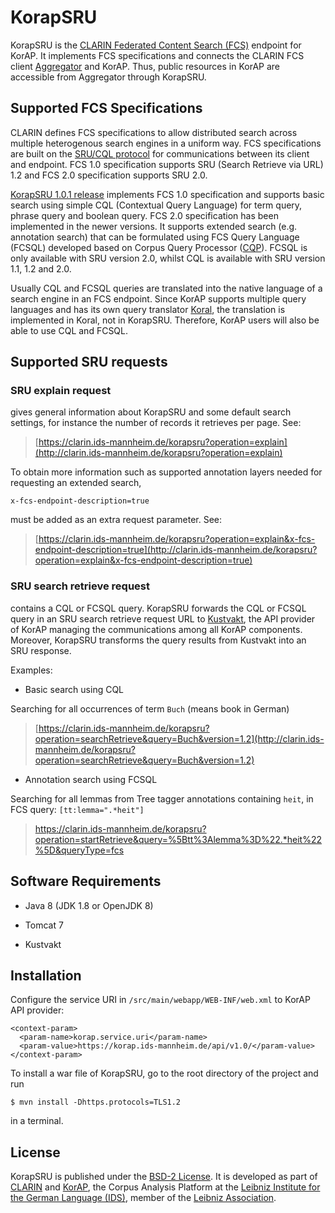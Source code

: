 # KorapSRU

KorapSRU is the [CLARIN Federated Content Search (FCS)](https://www.clarin.eu/content/federated-content-search-clarin-fcs) endpoint for KorAP. It implements FCS specifications and connects the CLARIN FCS client [Aggregator](http://weblicht.sfs.uni-tuebingen.de/Aggregator/) and KorAP. Thus, public resources in KorAP are accessible from Aggregator through KorapSRU.

## Supported FCS Specifications

CLARIN defines FCS specifications to allow distributed search across multiple heterogenous search engines in a uniform way. FCS specifications are built on the [SRU/CQL protocol](http://www.loc.gov/standards/sru/) for communications between its client and endpoint. FCS 1.0 specification supports SRU (Search Retrieve via URL) 1.2 and FCS 2.0 specification supports SRU 2.0. 


[KorapSRU 1.0.1 release](https://github.com/KorAP/KorapSRU/releases/tag/release-1.0.1) implements FCS 1.0 specification and supports basic search using simple CQL (Contextual Query Language) for term query, phrase query and boolean query. FCS 2.0 specification has been implemented in the newer versions. It supports extended search (e.g. annotation search) that can be formulated using FCS Query Language (FCSQL) developed based on Corpus Query Processor ([CQP](http://cwb.sourceforge.net/files/CQP_Tutorial/)). FCSQL is only available with SRU version 2.0, whilst CQL is available with SRU version 1.1, 1.2 and 2.0.

Usually CQL and FCSQL queries are translated into the native language of a search engine in an FCS endpoint. Since KorAP supports multiple query languages and has its own query translator [Koral](https://github.com/KorAP/Koral), the translation is implemented in Koral, not in KorapSRU. Therefore, KorAP users will also be able to use CQL and FCSQL.

## Supported SRU requests

### SRU explain request

gives general information about KorapSRU and some default search settings, for instance the number of records it retrieves per page. See: 
> [https://clarin.ids-mannheim.de/korapsru?operation=explain](http://clarin.ids-mannheim.de/korapsru?operation=explain)


To obtain more information such as supported annotation layers needed for requesting an extended search, 

```
x-fcs-endpoint-description=true 
```

must be added as an extra request parameter. See: 
> [https://clarin.ids-mannheim.de/korapsru?operation=explain&x-fcs-endpoint-description=true](http://clarin.ids-mannheim.de/korapsru?operation=explain&x-fcs-endpoint-description=true)

### SRU search retrieve request  

contains a CQL or FCSQL query. KorapSRU forwards the CQL or FCSQL query in an SRU search retrieve request URL to [Kustvakt](https://github.com/KorAP/Kustvakt), the API provider of KorAP managing the communications among all KorAP components. Moreover, KorapSRU transforms the query results from Kustvakt into an SRU response.

Examples:
* Basic search using CQL

Searching for all occurrences of term ```Buch``` (means book in German)
> [https://clarin.ids-mannheim.de/korapsru?operation=searchRetrieve&query=Buch&version=1.2](http://clarin.ids-mannheim.de/korapsru?operation=searchRetrieve&query=Buch&version=1.2)

* Annotation search using FCSQL 

Searching for all lemmas from Tree tagger annotations containing ```heit```,
in FCS query: ```[tt:lemma=".*heit"]```
> https://clarin.ids-mannheim.de/korapsru?operation=startRetrieve&query=%5Btt%3Alemma%3D%22.*heit%22%5D&queryType=fcs
  
  
## Software Requirements
  
* Java 8 (JDK 1.8 or OpenJDK 8)
 
* Tomcat 7

* Kustvakt

## Installation

Configure the service URI in ```/src/main/webapp/WEB-INF/web.xml``` to KorAP API provider:

```
<context-param>
  <param-name>korap.service.uri</param-name>
  <param-value>https://korap.ids-mannheim.de/api/v1.0/</param-value>
</context-param>
```


To install a war file of KorapSRU, go to the root directory of the project and run

```
$ mvn install -Dhttps.protocols=TLS1.2
```

in  a terminal.

## License

KorapSRU is published under the [BSD-2 License](https://raw.githubusercontent.com/KorAP/Kustvakt/master/LICENSE). It is developed as part of [CLARIN](https://www.clarin.eu/) and [KorAP](https://korap.ids-mannheim.de/), the Corpus Analysis Platform at the [Leibniz Institute for the German Language (IDS)](https://www.ids-mannheim.de/),
member of the [Leibniz Association](https://www.leibniz-gemeinschaft.de).
